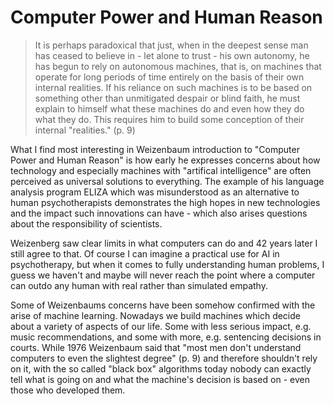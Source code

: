 # Computer Power and Human Reason

>It is perhaps paradoxical that just, when in the deepest sense man has ceased to believe in - let alone to trust - his own autonomy, he has begun to rely on autonomous machines, that is, on machines that operate for long periods of time entirely on the basis of their own internal realities. If his reliance on such machines is to be based on something other than unmitigated despair or blind faith, he must explain to himself what these machines do and even how they do what they do. This requires him to build some conception of their internal "realities." (p. 9)

What I find most interesting in Weizenbaum introduction to "Computer Power and Human Reason" is how early he expresses concerns about how technology and especially machines with "artifical intelligence" are often perceived as universal solutions to everything. The example of his language analysis program ELIZA which was misunderstood as an alternative to human psychotherapists demonstrates the high hopes in new technologies and the impact such innovations can have - which also arises questions about the responsibility of scientists.

Weizenberg saw clear limits in what computers can do and 42 years later I still agree to that. Of course I can imagine a practical use for AI in psychotherapy, but when it comes to fully understanding human problems, I guess we haven't and maybe will never reach the point where a computer can outdo any human with real rather than simulated empathy.

Some of Weizenbaums concerns have been somehow confirmed with the arise of machine learning. Nowadays we build machines which decide about a variety of aspects of our life. Some with less serious impact, e.g. music recommendations, and some with more, e.g. sentencing decisions in courts. While 1976 Weizenbaum said that "most men don't understand computers to even the slightest degree" (p. 9) and therefore shouldn't rely on it, with the so called "black box" algorithms today nobody can exactly tell what is going on and what the machine's decision is based on - even those who developed them.